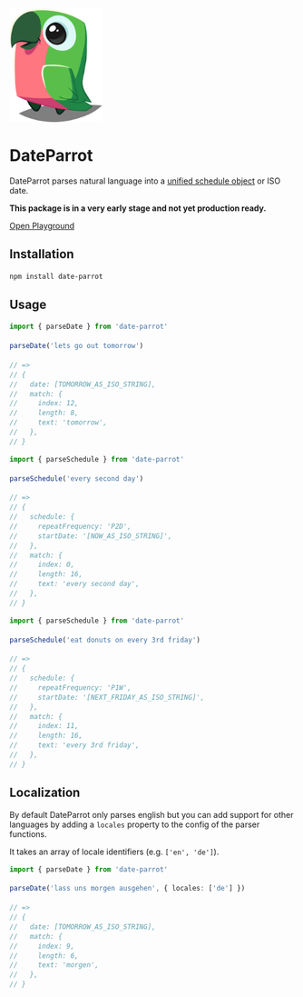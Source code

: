 <img src="./docs/parrot.png" alt="Parrot" height="200" />

# DateParrot

DateParrot parses natural language into a [unified schedule object](https://schema.org/Schedule) or ISO date.

**This package is in a very early stage and not yet production ready.**

[Open Playground](https://visualjerk.github.io/date-parrot/)

## Installation

```sh
npm install date-parrot
```

## Usage

```ts
import { parseDate } from 'date-parrot'

parseDate('lets go out tomorrow')

// =>
// {
//   date: [TOMORROW_AS_ISO_STRING],
//   match: {
//     index: 12,
//     length: 8,
//     text: 'tomorrow',
//   },
// }
```

```ts
import { parseSchedule } from 'date-parrot'

parseSchedule('every second day')

// =>
// {
//   schedule: {
//     repeatFrequency: 'P2D',
//     startDate: '[NOW_AS_ISO_STRING]',
//   },
//   match: {
//     index: 0,
//     length: 16,
//     text: 'every second day',
//   },
// }
```

```ts
import { parseSchedule } from 'date-parrot'

parseSchedule('eat donuts on every 3rd friday')

// =>
// {
//   schedule: {
//     repeatFrequency: 'P1W',
//     startDate: '[NEXT_FRIDAY_AS_ISO_STRING]',
//   },
//   match: {
//     index: 11,
//     length: 16,
//     text: 'every 3rd friday',
//   },
// }
```

## Localization

By default DateParrot only parses english but you can add support for other languages by adding a `locales` property to the config of the parser functions.

It takes an array of locale identifiers (e.g. `['en', 'de']`).

```ts
import { parseDate } from 'date-parrot'

parseDate('lass uns morgen ausgehen', { locales: ['de'] })

// =>
// {
//   date: [TOMORROW_AS_ISO_STRING],
//   match: {
//     index: 9,
//     length: 6,
//     text: 'morgen',
//   },
// }
```
